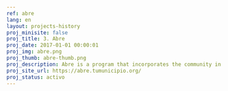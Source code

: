 ```yaml
---
ref: abre
lang: en
layout: projects-history
proj_minisite: false
proj_title: 3. Abre
proj_date: 2017-01-01 00:00:01
proj_img: abre.png
proj_thumb: abre-thumb.png
proj_description: Abre is a program that incorporates the community in the creation, design, implementation and monitoring of local policies, through on-site and digital participatory methodologies.
proj_site_url: https://abre.tumunicipio.org/
proj_status: activo
---
```

